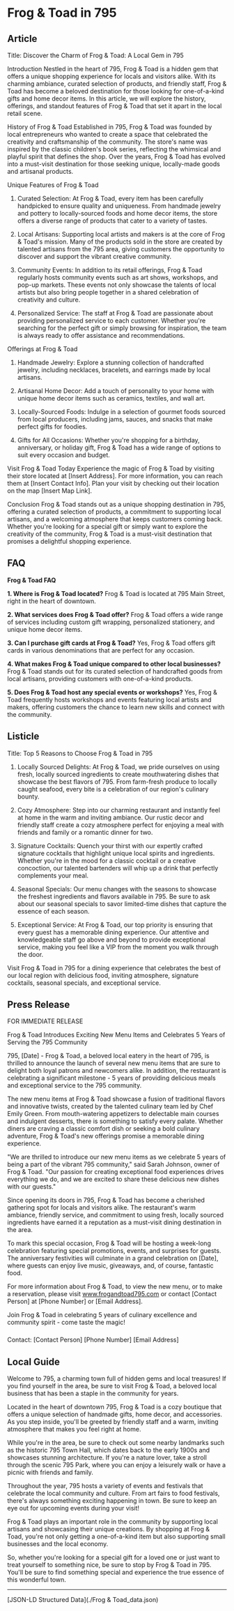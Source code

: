 # Frog & Toad in 795

## Article
Title: Discover the Charm of Frog & Toad: A Local Gem in 795

Introduction
Nestled in the heart of 795, Frog & Toad is a hidden gem that offers a unique shopping experience for locals and visitors alike. With its charming ambiance, curated selection of products, and friendly staff, Frog & Toad has become a beloved destination for those looking for one-of-a-kind gifts and home decor items. In this article, we will explore the history, offerings, and standout features of Frog & Toad that set it apart in the local retail scene.

History of Frog & Toad
Established in 795, Frog & Toad was founded by local entrepreneurs who wanted to create a space that celebrated the creativity and craftsmanship of the community. The store's name was inspired by the classic children's book series, reflecting the whimsical and playful spirit that defines the shop. Over the years, Frog & Toad has evolved into a must-visit destination for those seeking unique, locally-made goods and artisanal products.

Unique Features of Frog & Toad
1. Curated Selection: At Frog & Toad, every item has been carefully handpicked to ensure quality and uniqueness. From handmade jewelry and pottery to locally-sourced foods and home decor items, the store offers a diverse range of products that cater to a variety of tastes.

2. Local Artisans: Supporting local artists and makers is at the core of Frog & Toad's mission. Many of the products sold in the store are created by talented artisans from the 795 area, giving customers the opportunity to discover and support the vibrant creative community.

3. Community Events: In addition to its retail offerings, Frog & Toad regularly hosts community events such as art shows, workshops, and pop-up markets. These events not only showcase the talents of local artists but also bring people together in a shared celebration of creativity and culture.

4. Personalized Service: The staff at Frog & Toad are passionate about providing personalized service to each customer. Whether you're searching for the perfect gift or simply browsing for inspiration, the team is always ready to offer assistance and recommendations.

Offerings at Frog & Toad
1. Handmade Jewelry: Explore a stunning collection of handcrafted jewelry, including necklaces, bracelets, and earrings made by local artisans.

2. Artisanal Home Decor: Add a touch of personality to your home with unique home decor items such as ceramics, textiles, and wall art.

3. Locally-Sourced Foods: Indulge in a selection of gourmet foods sourced from local producers, including jams, sauces, and snacks that make perfect gifts for foodies.

4. Gifts for All Occasions: Whether you're shopping for a birthday, anniversary, or holiday gift, Frog & Toad has a wide range of options to suit every occasion and budget.

Visit Frog & Toad Today
Experience the magic of Frog & Toad by visiting their store located at [Insert Address]. For more information, you can reach them at [Insert Contact Info]. Plan your visit by checking out their location on the map [Insert Map Link].

Conclusion
Frog & Toad stands out as a unique shopping destination in 795, offering a curated selection of products, a commitment to supporting local artisans, and a welcoming atmosphere that keeps customers coming back. Whether you're looking for a special gift or simply want to explore the creativity of the community, Frog & Toad is a must-visit destination that promises a delightful shopping experience.

## FAQ
**Frog & Toad FAQ**

**1. Where is Frog & Toad located?**
Frog & Toad is located at 795 Main Street, right in the heart of downtown.

**2. What services does Frog & Toad offer?**
Frog & Toad offers a wide range of services including custom gift wrapping, personalized stationery, and unique home decor items.

**3. Can I purchase gift cards at Frog & Toad?**
Yes, Frog & Toad offers gift cards in various denominations that are perfect for any occasion.

**4. What makes Frog & Toad unique compared to other local businesses?**
Frog & Toad stands out for its curated selection of handcrafted goods from local artisans, providing customers with one-of-a-kind products.

**5. Does Frog & Toad host any special events or workshops?**
Yes, Frog & Toad frequently hosts workshops and events featuring local artists and makers, offering customers the chance to learn new skills and connect with the community.

## Listicle
Title: Top 5 Reasons to Choose Frog & Toad in 795

1. Locally Sourced Delights: At Frog & Toad, we pride ourselves on using fresh, locally sourced ingredients to create mouthwatering dishes that showcase the best flavors of 795. From farm-fresh produce to locally caught seafood, every bite is a celebration of our region's culinary bounty.

2. Cozy Atmosphere: Step into our charming restaurant and instantly feel at home in the warm and inviting ambiance. Our rustic decor and friendly staff create a cozy atmosphere perfect for enjoying a meal with friends and family or a romantic dinner for two.

3. Signature Cocktails: Quench your thirst with our expertly crafted signature cocktails that highlight unique local spirits and ingredients. Whether you're in the mood for a classic cocktail or a creative concoction, our talented bartenders will whip up a drink that perfectly complements your meal.

4. Seasonal Specials: Our menu changes with the seasons to showcase the freshest ingredients and flavors available in 795. Be sure to ask about our seasonal specials to savor limited-time dishes that capture the essence of each season.

5. Exceptional Service: At Frog & Toad, our top priority is ensuring that every guest has a memorable dining experience. Our attentive and knowledgeable staff go above and beyond to provide exceptional service, making you feel like a VIP from the moment you walk through the door.

Visit Frog & Toad in 795 for a dining experience that celebrates the best of our local region with delicious food, inviting atmosphere, signature cocktails, seasonal specials, and exceptional service.

## Press Release
FOR IMMEDIATE RELEASE

Frog & Toad Introduces Exciting New Menu Items and Celebrates 5 Years of Serving the 795 Community

795, [Date] - Frog & Toad, a beloved local eatery in the heart of 795, is thrilled to announce the launch of several new menu items that are sure to delight both loyal patrons and newcomers alike. In addition, the restaurant is celebrating a significant milestone - 5 years of providing delicious meals and exceptional service to the 795 community.

The new menu items at Frog & Toad showcase a fusion of traditional flavors and innovative twists, created by the talented culinary team led by Chef Emily Green. From mouth-watering appetizers to delectable main courses and indulgent desserts, there is something to satisfy every palate. Whether diners are craving a classic comfort dish or seeking a bold culinary adventure, Frog & Toad's new offerings promise a memorable dining experience.

"We are thrilled to introduce our new menu items as we celebrate 5 years of being a part of the vibrant 795 community," said Sarah Johnson, owner of Frog & Toad. "Our passion for creating exceptional food experiences drives everything we do, and we are excited to share these delicious new dishes with our guests."

Since opening its doors in 795, Frog & Toad has become a cherished gathering spot for locals and visitors alike. The restaurant's warm ambiance, friendly service, and commitment to using fresh, locally sourced ingredients have earned it a reputation as a must-visit dining destination in the area.

To mark this special occasion, Frog & Toad will be hosting a week-long celebration featuring special promotions, events, and surprises for guests. The anniversary festivities will culminate in a grand celebration on [Date], where guests can enjoy live music, giveaways, and, of course, fantastic food.

For more information about Frog & Toad, to view the new menu, or to make a reservation, please visit www.frogandtoad795.com or contact [Contact Person] at [Phone Number] or [Email Address].

Join Frog & Toad in celebrating 5 years of culinary excellence and community spirit - come taste the magic!

###

Contact:
[Contact Person]
[Phone Number]
[Email Address]

## Local Guide
Welcome to 795, a charming town full of hidden gems and local treasures! If you find yourself in the area, be sure to visit Frog & Toad, a beloved local business that has been a staple in the community for years.

Located in the heart of downtown 795, Frog & Toad is a cozy boutique that offers a unique selection of handmade gifts, home decor, and accessories. As you step inside, you'll be greeted by friendly staff and a warm, inviting atmosphere that makes you feel right at home.

While you're in the area, be sure to check out some nearby landmarks such as the historic 795 Town Hall, which dates back to the early 1900s and showcases stunning architecture. If you're a nature lover, take a stroll through the scenic 795 Park, where you can enjoy a leisurely walk or have a picnic with friends and family.

Throughout the year, 795 hosts a variety of events and festivals that celebrate the local community and culture. From art fairs to food festivals, there's always something exciting happening in town. Be sure to keep an eye out for upcoming events during your visit!

Frog & Toad plays an important role in the community by supporting local artisans and showcasing their unique creations. By shopping at Frog & Toad, you're not only getting a one-of-a-kind item but also supporting small businesses and the local economy.

So, whether you're looking for a special gift for a loved one or just want to treat yourself to something nice, be sure to stop by Frog & Toad in 795. You'll be sure to find something special and experience the true essence of this wonderful town.


---

[JSON-LD Structured Data](./Frog & Toad_data.json)
